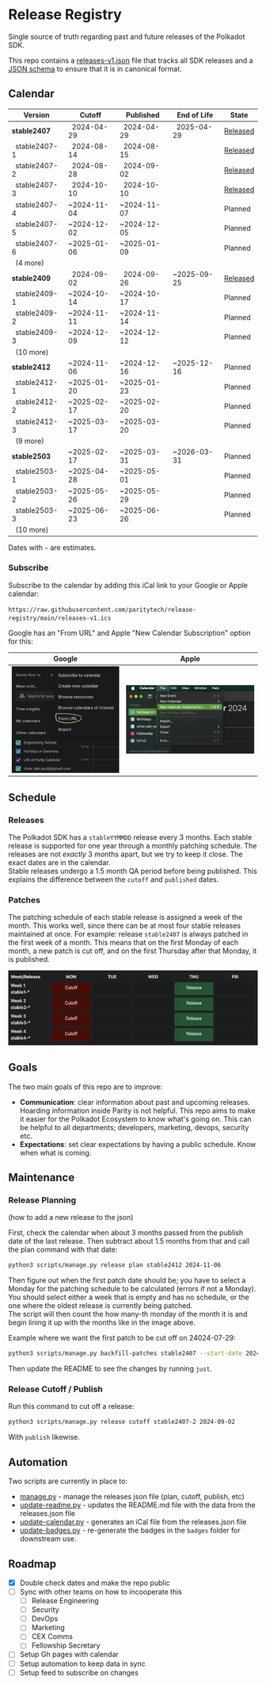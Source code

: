 # Release Registry

Single source of truth regarding past and future releases of the Polkadot SDK.

This repo contains a [releases-v1.json](./releases-v1.json) file that tracks all SDK releases and a [JSON schema](./releases-v1.schema.json) to ensure that it is in canonical format.

## Calendar

<!-- DO NOT EDIT. Run `python3 update-readme.py` instead. -->

<!-- TEMPLATE BEGIN -->

| Version | Cutoff | Published | End of Life | State |
|---------|--------|-----------|-------------|-------|
| **stable2407** | &nbsp;&nbsp;2024-04-29 | &nbsp;&nbsp;2024-04-29 | &nbsp;&nbsp;2025-04-29 | [Released](https://github.com/paritytech/polkadot-sdk/releases/tag/polkadot-stable2407) |
| &nbsp;&nbsp;stable2407-1 | &nbsp;&nbsp;2024-08-14 | &nbsp;&nbsp;2024-08-15 |  | [Released](https://github.com/paritytech/polkadot-sdk/releases/tag/polkadot-stable2407-1) |
| &nbsp;&nbsp;stable2407-2 | &nbsp;&nbsp;2024-08-28 | &nbsp;&nbsp;2024-09-02 |  | [Released](https://github.com/paritytech/polkadot-sdk/releases/tag/polkadot-stable2407-2) |
| &nbsp;&nbsp;stable2407-3 | &nbsp;&nbsp;2024-10-10 | &nbsp;&nbsp;2024-10-10 |  | [Released](https://github.com/paritytech/polkadot-sdk/releases/tag/polkadot-stable2407-3) |
| &nbsp;&nbsp;stable2407-4 | ~2024-11-04 | ~2024-11-07 |  | Planned |
| &nbsp;&nbsp;stable2407-5 | ~2024-12-02 | ~2024-12-05 |  | Planned |
| &nbsp;&nbsp;stable2407-6 | ~2025-01-06 | ~2025-01-09 |  | Planned |
| &nbsp;&nbsp;(4 more) |  |  | | |
| **stable2409** | &nbsp;&nbsp;2024-09-02 | &nbsp;&nbsp;2024-09-26 | ~2025-09-25 | [Released](https://github.com/paritytech/polkadot-sdk/releases/tag/polkadot-stable2409) |
| &nbsp;&nbsp;stable2409-1 | ~2024-10-14 | ~2024-10-17 |  | Planned |
| &nbsp;&nbsp;stable2409-2 | ~2024-11-11 | ~2024-11-14 |  | Planned |
| &nbsp;&nbsp;stable2409-3 | ~2024-12-09 | ~2024-12-12 |  | Planned |
| &nbsp;&nbsp;(10 more) |  |  | | |
| **stable2412** | ~2024-11-06 | ~2024-12-16 | ~2025-12-16 | Planned |
| &nbsp;&nbsp;stable2412-1 | ~2025-01-20 | ~2025-01-23 |  | Planned |
| &nbsp;&nbsp;stable2412-2 | ~2025-02-17 | ~2025-02-20 |  | Planned |
| &nbsp;&nbsp;stable2412-3 | ~2025-03-17 | ~2025-03-20 |  | Planned |
| &nbsp;&nbsp;(9 more) |  |  | | |
| **stable2503** | ~2025-02-17 | ~2025-03-31 | ~2026-03-31 | Planned |
| &nbsp;&nbsp;stable2503-1 | ~2025-04-28 | ~2025-05-01 |  | Planned |
| &nbsp;&nbsp;stable2503-2 | ~2025-05-26 | ~2025-05-29 |  | Planned |
| &nbsp;&nbsp;stable2503-3 | ~2025-06-23 | ~2025-06-26 |  | Planned |
| &nbsp;&nbsp;(10 more) |  |  | | |

<!-- TEMPLATE END -->

Dates with `~` are estimates.

### Subscribe

Subscribe to the calendar by adding this iCal link to your Google or Apple calendar:

`https://raw.githubusercontent.com/paritytech/release-registry/main/releases-v1.ics`

 Google has an "From URL" and Apple "New Calendar Subscription" option for this:

 Google            |  Apple
:-------------------------:|:-------------------------:
![](.assets/screenshot-google-cal.png)  |  ![](.assets/screenshot-apple-cal.png)

## Schedule

### Releases

The Polkadot SDK has a `stableYYMMDD` release every 3 months. Each stable release is supported for one year through a monthly patching schedule. The releases are not *exactly* 3 months apart, but we try to keep it close. The exact dates are in the calendar.  
Stable releases undergo a 1.5 month QA period before being published. This explains the difference between the `cutoff` and `published` dates.

### Patches

The patching schedule of each stable release is assigned a week of the month. This works well, since there can be at most four stable releases maintained at once.  For example: release `stable2407` is always patched in the first week of a month. This means that on the first Monday of each month, a new patch is cut off, and on the first Thursday after that Monday, it is published.

![Monthly Patching](./.assets/monthly-patching.png)

## Goals

The two main goals of this repo are to improve:
- **Communication**: clear information about past and upcoming releases. Hoarding information inside Parity is not helpful. This repo aims to make it easier for the Polkadot Ecosystem to know what's going on. This can be helpful to all departments; developers, marketing, devops, security etc.
- **Expectations**: set clear expectations by having a public schedule. Know when what is coming.

## Maintenance


### Release Planning
(how to add a new release to the json)

First, check the calendar when about 3 months passed from the publish date of the last release. Then subtract about 1.5 months from that and call the plan command with that date:

```bash
python3 scripts/manage.py release plan stable2412 2024-11-06
```

Then figure out when the first patch date should be; you have to select a Monday for the patching schedule to be calculated (errors if not a Monday). You should select either a week that is empty and has no schedule, or the one where the oldest release is currently being patched.  
The script will then count the how many-th monday of the month it is and begin lining it up with the months like in the image above.

Example where we want the first patch to be cut off on 24024-07-29:

```bash
python3 scripts/manage.py backfill-patches stable2407 --start-date 2024-07-29
```

Then update the README to see the changes by running `just`.

### Release Cutoff / Publish

Run this command to cut off a release:

```bash
python3 scripts/manage.py release cutoff stable2407-2 2024-09-02
```

With `publish` likewise.

## Automation

Two scripts are currently in place to:

- [manage.py](./scripts/manage.py) - manage the releases json file (plan, cutoff, publish, etc)
- [update-readme.py](./scripts/update-readme.py) - updates the README.md file with the data from the releases.json file
- [update-calendar.py](./scripts/update-calendar.py) - generates an iCal file from the releases.json file
- [update-badges.py](./scripts/update-badges.py) - re-generate the badges in the `badges` folder for downstream use.

## Roadmap

  - [x] Double check dates and make the repo public
  - [ ] Sync with other teams on how to incooperate this
    - [ ] Release Engineering
    - [ ] Security
    - [ ] DevOps
    - [ ] Marketing
    - [ ] CEX Comms
    - [ ] Fellowship Secretary
  - [ ] Setup Gh pages with calendar
  - [ ] Setup automation to keep data in sync
  - [ ] Setup feed to subscribe on changes
